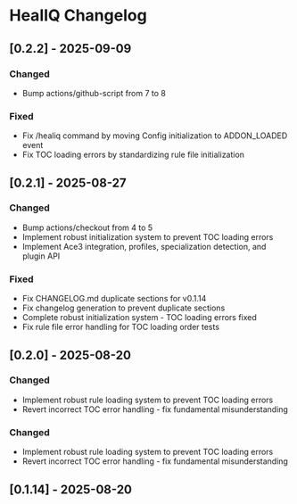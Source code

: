 # HealIQ Changelog

## [0.2.2] - 2025-09-09

### Changed
- Bump actions/github-script from 7 to 8

### Fixed
- Fix /healiq command by moving Config initialization to ADDON_LOADED event
- Fix TOC loading errors by standardizing rule file initialization

## [0.2.1] - 2025-08-27

### Changed
- Bump actions/checkout from 4 to 5
- Implement robust initialization system to prevent TOC loading errors
- Implement Ace3 integration, profiles, specialization detection, and plugin API

### Fixed
- Fix CHANGELOG.md duplicate sections for v0.1.14
- Fix changelog generation to prevent duplicate sections
- Complete robust initialization system - TOC loading errors fixed
- Fix rule file error handling for TOC loading order tests
## [0.2.0] - 2025-08-20

### Changed
- Implement robust rule loading system to prevent TOC loading errors
- Revert incorrect TOC error handling - fix fundamental misunderstanding

### Changed
- Implement robust rule loading system to prevent TOC loading errors
- Revert incorrect TOC error handling - fix fundamental misunderstanding

## [0.1.14] - 2025-08-20

